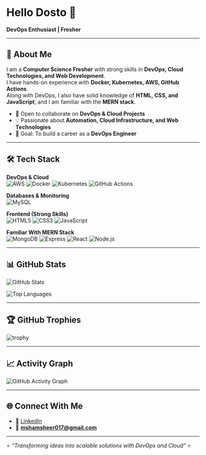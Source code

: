 # Hello Dosto 👋  

**DevOps Enthusiast | Fresher**  

---

## 🚀 About Me  

I am a **Computer Science Fresher** with strong skills in **DevOps, Cloud Technologies, and Web Development**.  
I have hands-on experience with **Docker, Kubernetes, AWS, GitHub Actions**.  
Along with DevOps, I also have solid knowledge of **HTML, CSS, and JavaScript**, and I am familiar with the **MERN stack**.  

- 🤝 Open to collaborate on **DevOps & Cloud Projects**  
- 💡 Passionate about **Automation, Cloud Infrastructure, and Web Technologies**  
- 🎯 Goal: To build a career as a **DevOps Engineer**  

---

## 🛠️ Tech Stack  

**DevOps & Cloud**  
![AWS](https://img.shields.io/badge/AWS-232F3E?style=for-the-badge&logo=amazon-aws&logoColor=white)
![Docker](https://img.shields.io/badge/Docker-0db7ed?style=for-the-badge&logo=docker&logoColor=white)
![Kubernetes](https://img.shields.io/badge/Kubernetes-326CE5?style=for-the-badge&logo=kubernetes&logoColor=white)
![GitHub Actions](https://img.shields.io/badge/GitHub%20Actions-2088FF?style=for-the-badge&logo=github-actions&logoColor=white)

**Databases & Monitoring**  
![MySQL](https://img.shields.io/badge/MySQL-005C84?style=for-the-badge&logo=mysql&logoColor=white)

**Frontend (Strong Skills)**  
![HTML5](https://img.shields.io/badge/HTML5-E34F26?style=for-the-badge&logo=html5&logoColor=white)
![CSS3](https://img.shields.io/badge/CSS3-1572B6?style=for-the-badge&logo=css3&logoColor=white)
![JavaScript](https://img.shields.io/badge/JavaScript-F7DF1E?style=for-the-badge&logo=javascript&logoColor=black)

**Familiar With MERN Stack**  
![MongoDB](https://img.shields.io/badge/MongoDB-3FA037?style=for-the-badge&logo=mongodb&logoColor=white)
![Express](https://img.shields.io/badge/Express-000000?style=for-the-badge&logo=express&logoColor=white)
![React](https://img.shields.io/badge/React-61DBFB?style=for-the-badge&logo=react&logoColor=black)
![Node.js](https://img.shields.io/badge/Node.js-3C873A?style=for-the-badge&logo=node.js&logoColor=white)

---

## 📊 GitHub Stats  

![GitHub Stats](https://github-readme-stats.vercel.app/api?username=mshamsheer&show_icons=true&theme=tokyonight)  

![Top Languages](https://github-readme-stats.vercel.app/api/top-langs/?username=mshamsheer&layout=compact&theme=tokyonight)

---

## 🏆 GitHub Trophies  

![trophy](https://github-profile-trophy.vercel.app/?username=mshamsheer&theme=onedark)

---

## 📈 Activity Graph  

![GitHub Activity Graph](https://github-readme-activity-graph.vercel.app/graph?username=mshamsheer&theme=tokyo-night)

---

## 🌐 Connect With Me  

- 🔗 [LinkedIn](https://www.linkedin.com/in/mohd-shamsheer-webdev/)  
- 📧 **mshamsheer017@gmail.com**  

---

⭐ *“Transforming ideas into scalable solutions with DevOps and Cloud”* ⭐  
